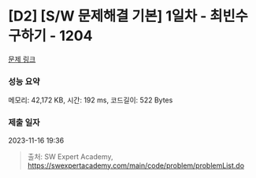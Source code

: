 # [D2] [S/W 문제해결 기본] 1일차 - 최빈수 구하기 - 1204 

[문제 링크](https://swexpertacademy.com/main/code/problem/problemDetail.do?contestProbId=AV13zo1KAAACFAYh) 

### 성능 요약

메모리: 42,172 KB, 시간: 192 ms, 코드길이: 522 Bytes

### 제출 일자

2023-11-16 19:36



> 출처: SW Expert Academy, https://swexpertacademy.com/main/code/problem/problemList.do